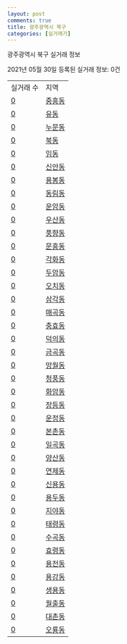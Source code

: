 ```yaml
---
layout: post
comments: true
title: 광주광역시 북구
categories: [실거래가]
---
```


광주광역시 북구 실거래 정보

2021년 05월 30일 등록된 실거래 정보: 0건


<table>
  <tr>
    <td>실거래 수</td>
    <td>지역</td>
  </tr>

  
  <tr>
    <td><a href="2917010100.html">0</a></td>
    <td><a href="2917010100.html">중흥동</a></td>
  </tr>
    

  <tr>
    <td><a href="2917010200.html">0</a></td>
    <td><a href="2917010200.html">유동</a></td>
  </tr>
    

  <tr>
    <td><a href="2917010300.html">0</a></td>
    <td><a href="2917010300.html">누문동</a></td>
  </tr>
    

  <tr>
    <td><a href="2917010400.html">0</a></td>
    <td><a href="2917010400.html">북동</a></td>
  </tr>
    

  <tr>
    <td><a href="2917010500.html">0</a></td>
    <td><a href="2917010500.html">임동</a></td>
  </tr>
    

  <tr>
    <td><a href="2917010600.html">0</a></td>
    <td><a href="2917010600.html">신안동</a></td>
  </tr>
    

  <tr>
    <td><a href="2917010700.html">0</a></td>
    <td><a href="2917010700.html">용봉동</a></td>
  </tr>
    

  <tr>
    <td><a href="2917010800.html">0</a></td>
    <td><a href="2917010800.html">동림동</a></td>
  </tr>
    

  <tr>
    <td><a href="2917010900.html">0</a></td>
    <td><a href="2917010900.html">운암동</a></td>
  </tr>
    

  <tr>
    <td><a href="2917011000.html">0</a></td>
    <td><a href="2917011000.html">우산동</a></td>
  </tr>
    

  <tr>
    <td><a href="2917011100.html">0</a></td>
    <td><a href="2917011100.html">풍향동</a></td>
  </tr>
    

  <tr>
    <td><a href="2917011200.html">0</a></td>
    <td><a href="2917011200.html">문흥동</a></td>
  </tr>
    

  <tr>
    <td><a href="2917011300.html">0</a></td>
    <td><a href="2917011300.html">각화동</a></td>
  </tr>
    

  <tr>
    <td><a href="2917011400.html">0</a></td>
    <td><a href="2917011400.html">두암동</a></td>
  </tr>
    

  <tr>
    <td><a href="2917011500.html">0</a></td>
    <td><a href="2917011500.html">오치동</a></td>
  </tr>
    

  <tr>
    <td><a href="2917011600.html">0</a></td>
    <td><a href="2917011600.html">삼각동</a></td>
  </tr>
    

  <tr>
    <td><a href="2917011700.html">0</a></td>
    <td><a href="2917011700.html">매곡동</a></td>
  </tr>
    

  <tr>
    <td><a href="2917011800.html">0</a></td>
    <td><a href="2917011800.html">충효동</a></td>
  </tr>
    

  <tr>
    <td><a href="2917011900.html">0</a></td>
    <td><a href="2917011900.html">덕의동</a></td>
  </tr>
    

  <tr>
    <td><a href="2917012000.html">0</a></td>
    <td><a href="2917012000.html">금곡동</a></td>
  </tr>
    

  <tr>
    <td><a href="2917012100.html">0</a></td>
    <td><a href="2917012100.html">망월동</a></td>
  </tr>
    

  <tr>
    <td><a href="2917012200.html">0</a></td>
    <td><a href="2917012200.html">청풍동</a></td>
  </tr>
    

  <tr>
    <td><a href="2917012300.html">0</a></td>
    <td><a href="2917012300.html">화암동</a></td>
  </tr>
    

  <tr>
    <td><a href="2917012400.html">0</a></td>
    <td><a href="2917012400.html">장등동</a></td>
  </tr>
    

  <tr>
    <td><a href="2917012500.html">0</a></td>
    <td><a href="2917012500.html">운정동</a></td>
  </tr>
    

  <tr>
    <td><a href="2917012600.html">0</a></td>
    <td><a href="2917012600.html">본촌동</a></td>
  </tr>
    

  <tr>
    <td><a href="2917012700.html">0</a></td>
    <td><a href="2917012700.html">일곡동</a></td>
  </tr>
    

  <tr>
    <td><a href="2917012800.html">0</a></td>
    <td><a href="2917012800.html">양산동</a></td>
  </tr>
    

  <tr>
    <td><a href="2917012900.html">0</a></td>
    <td><a href="2917012900.html">연제동</a></td>
  </tr>
    

  <tr>
    <td><a href="2917013000.html">0</a></td>
    <td><a href="2917013000.html">신용동</a></td>
  </tr>
    

  <tr>
    <td><a href="2917013100.html">0</a></td>
    <td><a href="2917013100.html">용두동</a></td>
  </tr>
    

  <tr>
    <td><a href="2917013200.html">0</a></td>
    <td><a href="2917013200.html">지야동</a></td>
  </tr>
    

  <tr>
    <td><a href="2917013300.html">0</a></td>
    <td><a href="2917013300.html">태령동</a></td>
  </tr>
    

  <tr>
    <td><a href="2917013400.html">0</a></td>
    <td><a href="2917013400.html">수곡동</a></td>
  </tr>
    

  <tr>
    <td><a href="2917013500.html">0</a></td>
    <td><a href="2917013500.html">효령동</a></td>
  </tr>
    

  <tr>
    <td><a href="2917013600.html">0</a></td>
    <td><a href="2917013600.html">용전동</a></td>
  </tr>
    

  <tr>
    <td><a href="2917013700.html">0</a></td>
    <td><a href="2917013700.html">용강동</a></td>
  </tr>
    

  <tr>
    <td><a href="2917013800.html">0</a></td>
    <td><a href="2917013800.html">생용동</a></td>
  </tr>
    

  <tr>
    <td><a href="2917013900.html">0</a></td>
    <td><a href="2917013900.html">월출동</a></td>
  </tr>
    

  <tr>
    <td><a href="2917014000.html">0</a></td>
    <td><a href="2917014000.html">대촌동</a></td>
  </tr>
    

  <tr>
    <td><a href="2917014100.html">0</a></td>
    <td><a href="2917014100.html">오룡동</a></td>
  </tr>
    


</table>
    